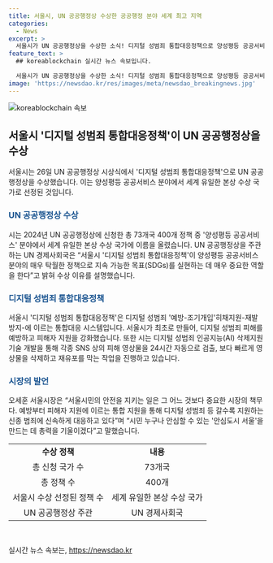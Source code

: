 ```yaml
---
title: 서울시, UN 공공행정상 수상한 공공행정 분야 세계 최고 지역
categories:
  - News
excerpt: >
  서울시가 UN 공공행정상을 수상한 소식! 디지털 성범죄 통합대응정책으로 양성평등 공공서비스 분야에서 수상했는데, 이 정책은 디지털 성범죄 예방과 피해자 지원을 통해 시민 안전에 총력을 기울이고 있다. 이로써 세계적 효과를 발휘하는 서울시의 뛰어난 정책이 UN에서 주목받으며 다른 국가들에 영감을 줄 것으로 기대된다. 오 시장은 안심도시 서울을 만들기 위해 노력하고 있음을 강조했다.
feature_text: >
  ## koreablockchain 실시간 뉴스 속보입니다.

  서울시가 UN 공공행정상을 수상한 소식! 디지털 성범죄 통합대응정책으로 양성평등 공공서비스 분야에서 수상했는데, 이 정책은 디지털 성범죄 예방과 피해자 지원을 통해 시민 안전에 총력을 기울이고 있다. 이로써 세계적 효과를 발휘하는 서울시의 뛰어난 정책이 UN에서 주목받으며 다른 국가들에 영감을 줄 것으로 기대된다. 오 시장은 안심도시 서울을 만들기 위해 노력하고 있음을 강조했다.
image: 'https://newsdao.kr/res/images/meta/newsdao_breakingnews.jpg'
---
```


<p><img src="https://newsdao.kr/res/images/meta/newsdao_breakingnews.jpg" alt="koreablockchain 속보" /></p>

<h2 data-ke-size="size26">서울시 '디지털 성범죄 통합대응정책'이 UN 공공행정상을 수상</h2>

<p data-ke-size="size16">서울시는 26일 UN 공공행정상 시상식에서 '디지털 성범죄 통합대응정책'으로 UN 공공행정상을 수상했습니다. 이는 양성평등 공공서비스 분야에서 세계 유일한 본상 수상 국가로 선정된 것입니다.</p>

<h3><b><span style="color: #1a5490;">UN 공공행정상 수상</span></b></h3>

<p data-ke-size="size16">시는 2024년 UN 공공행정상에 신청한 총 73개국 400개 정책 중 '양성평등 공공서비스' 분야에서 세계 유일한 본상 수상 국가에 이름을 올렸습니다. UN 공공행정상을 주관하는 UN 경제사회국은 “서울시 '디지털 성범죄 통합대응정책'이 양성평등 공공서비스 분야의 매우 탁월한 정책으로 지속 가능한 목표(SDGs)를 실현하는 데 매우 중요한 역할을 한다”고 밝혀 수상 이유를 설명했습니다.</p>

<h3><b><span style="color: #1a5490;">디지털 성범죄 통합대응정책</span></b></h3>

<p data-ke-size="size16">서울시 '디지털 성범죄 통합대응정책'은 디지털 성범죄 '예방-조기개입'히채지원-재발방지-에 이르는 통합대응 시스템입니다. 서울시가 최초로 만들어, 디지털 성범죄 피해를 예방하고 피해자 지원을 강화했습니다. 또한 시는 디지털 성범죄 인공지능(AI) 삭제지원 기술 개발을 통해 각종 SNS 상의 피해 영상물을 24시간 자동으로 검출, 보다 빠르게 영상물을 삭제하고 재유포를 막는 작업을 진행하고 있습니다.</p>

<h3><b><span style="color: #1a5490;">시장의 발언</span></b></h3>

<p data-ke-size="size16">오세훈 서울시장은 “서울시민의 안전을 지키는 일은 그 어느 것보다 중요한 시장의 책무다. 예방부터 피해자 지원에 이르는 통합 지원을 통해 디지털 성범죄 등 갈수록 지원하는 신종 범죄에 신속하게 대응하고 있다”며 “시민 누구나 안심할 수 있는 '안심도시 서울'을 만드는 데 총력을 기울이겠다”고 말했습니다.</p>

<table>
  <tr>
    <td style="text-align: center; height: 17px;"><b>수상 정책</b></td>
    <td style="text-align: center; height: 17px;"><b>내용</b></td>
  </tr>
  <tr>
    <td style="text-align: center;">총 신청 국가 수</td>
    <td style="text-align: center;">73개국</td>
  </tr>
  <tr>
    <td style="text-align: center;">총 정책 수</td>
    <td style="text-align: center;">400개</td>
  </tr>
  <tr>
    <td style="text-align: center;">서울시 수상 선정된 정책 수</td>
    <td style="text-align: center;">세계 유일한 본상 수상 국가</td>
  </tr>
  <tr>
    <td style="text-align: center;">UN 공공행정상 주관</td>
    <td style="text-align: center;">UN 경제사회국</td>
  </tr>
</table>

<p data-ke-size="size16">&nbsp;</p>
실시간 뉴스 속보는, <a href="https://newsdao.kr" rel="dofollow">https://newsdao.kr</a>


